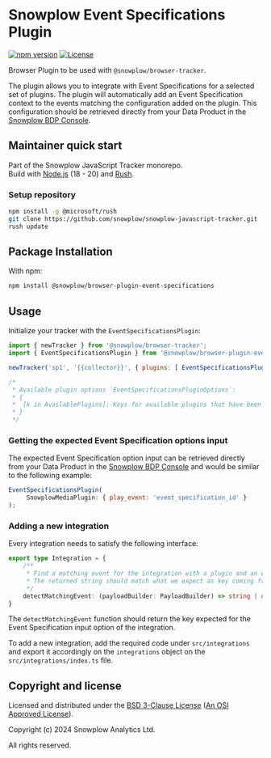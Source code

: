 # Snowplow Event Specifications Plugin

[![npm version][npm-image]][npm-url]
[![License][license-image]](LICENSE)

Browser Plugin to be used with `@snowplow/browser-tracker`.

The plugin allows you to integrate with Event Specifications for a selected set of plugins. The plugin will automatically add an Event Specification context to the events matching the configuration added on the plugin. This configuration should be retrieved directly from your Data Product in the [Snowplow BDP Console](https://console.snowplowanalytics.com).

## Maintainer quick start

Part of the Snowplow JavaScript Tracker monorepo.  
Build with [Node.js](https://nodejs.org/en/) (18 - 20) and [Rush](https://rushjs.io/).

### Setup repository

```bash
npm install -g @microsoft/rush 
git clone https://github.com/snowplow/snowplow-javascript-tracker.git
rush update
```

## Package Installation

With npm:

```bash
npm install @snowplow/browser-plugin-event-specifications
```

## Usage

Initialize your tracker with the `EventSpecificationsPlugin`:

```js
import { newTracker } from '@snowplow/browser-tracker';
import { EventSpecificationsPlugin } from '@snowplow/browser-plugin-event-specifications';

newTracker('sp1', '{{collector}}', { plugins: [ EventSpecificationsPlugin(/* pluginOptions */) ] });

/* 
 * Available plugin options `EventSpecificationsPluginOptions`:
 * {
 *  [k in AvailablePlugins]: Keys for available plugins that have been added as integrations.
 * }
 */
```

### Getting the expected Event Specification options input

The expected Event Specification option input can be retrieved directly from your Data Product in the [Snowplow BDP Console](https://console.snowplowanalytics.com) and would be similar to the following example:

```js
EventSpecificationsPlugin(
     SnowplowMediaPlugin: { play_event: 'event_specification_id' }
);
```

### Adding a new integration

Every integration needs to satisfy the following interface:

```ts
export type Integration = {
    /**
     * Find a matching event for the integration with a plugin and an event specification id map.
     * The returned string should match what we expect as key coming from the configuration object on this specific plugin integration.
     */
    detectMatchingEvent: (payloadBuilder: PayloadBuilder) => string | undefined
}
```

The `detectMatchingEvent` function should return the key expected for the Event Specification input option of the integration.

To add a new integration, add the required code under `src/integrations` and export it accordingly on the `integrations` object on the `src/integrations/index.ts` file.

## Copyright and license

Licensed and distributed under the [BSD 3-Clause License](LICENSE) ([An OSI Approved License][osi]).

Copyright (c) 2024 Snowplow Analytics Ltd.

All rights reserved.

[npm-url]: https://www.npmjs.com/package/@snowplow/browser-plugin-event-specifications
[npm-image]: https://img.shields.io/npm/v/@snowplow/browser-plugin-event-specifications
[docs]: https://docs.snowplowanalytics.com/docs/collecting-data/collecting-from-own-applications/javascript-tracker/
[osi]: https://opensource.org/licenses/BSD-3-Clause
[license-image]: https://img.shields.io/npm/l/@snowplow/browser-plugin-event-specifications
